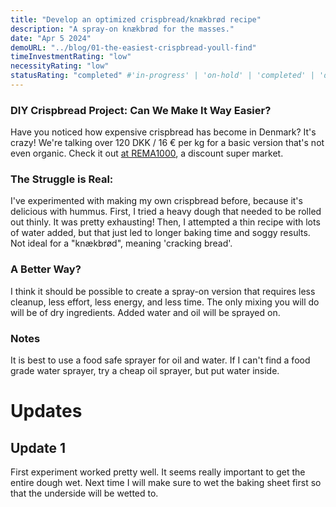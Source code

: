 ```yaml
---
title: "Develop an optimized crispbread/knækbrød recipe"
description: "A spray-on knækbrød for the masses."
date: "Apr 5 2024"
demoURL: "../blog/01-the-easiest-crispbread-youll-find"
timeInvestmentRating: "low"  
necessityRating: "low"
statusRating: "completed" #'in-progress' | 'on-hold' | 'completed' | 'delayed' | 'upcoming' | 'cancelled' | 'under-review' | 'needs-attention' | 'awaiting-feedback' | 'testing-phase' | 'polishing'
---
```



### DIY Crispbread Project: Can We Make It Way Easier?

Have you noticed how expensive crispbread has become in Denmark? It's crazy! We're talking over 120 DKK / 16 € per kg for a basic version that's not even organic. Check it out [at REMA1000](https://shop.rema1000.dk/kolonial/kiks-kager-knaekbrod), a discount super market.

### The Struggle is Real:

I've experimented with making my own crispbread before, because it's delicious with hummus. First, I tried a heavy dough that needed to be rolled out thinly. It was pretty exhausting! Then, I attempted a thin recipe with lots of water added, but that just led to longer baking time and soggy results. Not ideal for a "knækbrød", meaning 'cracking bread'.

### A Better Way?

I think it should be possible to create a spray-on version that requires less cleanup, less effort, less energy, and less time. The only mixing you will do will be of dry ingredients. Added water and oil will be sprayed on.

### Notes
It is best to use a food safe sprayer for oil and water. If I can't find a food grade water sprayer, try a cheap oil sprayer, but put water inside.

# Updates
## Update 1
First experiment worked pretty well. It seems really important to get the entire dough wet. Next time I will make sure to wet the baking sheet first so that the underside will be wetted to.